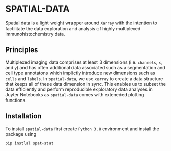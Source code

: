 # SPATIAL-DATA

Spatial data is a light weight wrapper around `Xarray` with the intention to factilitate the data exploration and analysis of highly multiplexed immunohistochemistry data.

## Principles

Multiplexed imaging data comprises at least 3 dimensions (i.e. `channels`, `x`, and `y`) and has often additional data associated such as a segmentation and cell type annotatons which implictly introduce new dimensions such as `cells` and `labels`. In `spatial-data`, we use `xarray` to create a data structure that keeps all of these data dimension in sync. This enables us to subset the data efficiently and perform reproducible exploratory data analyses in Juyter Notebooks as `spatial-data` comes with exteneded plotting functions.


## Installation

To install `spatial-data` first create `Python 3.8` environment and install the package using 

```
pip instlal spat-stat
```







